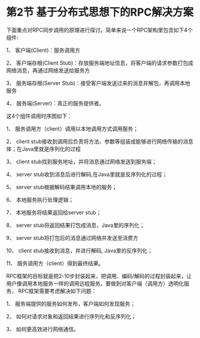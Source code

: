 # 第2节 基于分布式思想下的RPC解决方案

下面重点对RPC同步调用的原理进行探讨。简单来说一个RPC架构里包含如下4个组件:

1、 客户端(Client)：服务调用方

2、 客户端存根(Client Stub)：存放服务端地址信息，将客户端的请求参数打包成网络消息，再通过网络发送给服务方

3、 服务端存根(Server Stub)：接受客户端发送过来的消息并解包，再调用本地服务

4、 服务端(Server)：真正的服务提供者。



这4个组件调用时序图如下：



1、 服务调用方（client）调用以本地调用方式调用服务；

2、 client stub接收到调用后负责将方法、参数等组装成能够进行网络传输的消息体；在Java里就是序列化的过程

3、 client stub找到服务地址，并将消息通过网络发送到服务端；

4、 server stub收到消息后进行解码,在Java里就是反序列化的过程；

5、 server stub根据解码结果调用本地的服务；

6、 本地服务执行处理逻辑；

7、 本地服务将结果返回给server stub；

8、 server stub将返回结果打包成消息，Java里的序列化；

9、 server stub将打包后的消息通过网络并发送至消费方

10、 client stub接收到消息，并进行解码, Java里的反序列化；

11、 服务调用方（client）得到最终结果。

RPC框架的目标就是把2-10步封装起来，把调用、编码/解码的过程封装起来，让用户像调用本地服务一样的调用远程服务。要做到对客户端（调用方）透明化服务， RPC框架需要考虑解决如下问题：

1、 服务端提供的服务如何发布，客户端如何发现服务；

2、 如何对请求对象和返回结果进行序列化和反序列化；

3、 如何更高效进行网络通信。